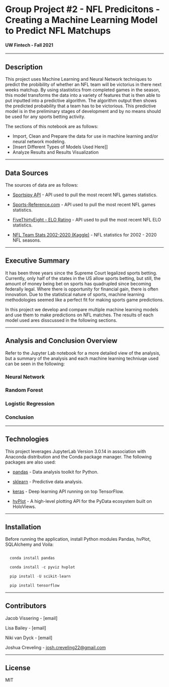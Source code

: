 # Group Project #2 - NFL Predicitons - Creating a Machine Learning Model to Predict NFL Matchups
#### UW Fintech - Fall 2021

---

## Description

This project uses Machine Learning and Neural Network techniques to predict the probibility of whether an NFL team will be victorius in there next weeks matchup.  By using stastistics from completed games in the season, this model transforms the data into a variety of features that is then able to put inputted into a predictive algorithm.  The algorithm output then shows the predicted probability that a team has to be victorious.  This predictive model is in the preliminary stages of development and by no means should be used for any sports betting activity.  

The sections of this notebook are as follows: 

* Import, Clean and Prepare the data for use in machine learning and/or neural network modeling. 
* [Insert Different Types of Models Used Here]]
* Analyze Results and Results Visualization

---

## Data Sources

The sources of data are as follows:

* [Sportsipy API](https://sportsreference.readthedocs.io/en/stable/) - API used to pull the most recent NFL games statistics. 

* [Sports-Reference.com](https://www.pro-football-reference.com/) - API used to pull the most recent NFL games statistics.

* [FiveThirtyEight - ELO Rating](https://github.com/fivethirtyeight/nfl-elo-game) - API used to pull the most recent NFL ELO statistics. 

* [NFL Team Stats 2002-2020 (Kaggle)](https://www.kaggle.com/cviaxmiwnptr/nfl-team-stats-20022019-espn?select=nfl_team_stats_2002-2020.csv) - NFL statistics for 2002 - 2020 NFL seasons. 

---

 ## Executive Summary

It has been three years since the Supreme Court legalized sports betting. Currently, only half of the states in the US allow sports betting, but still, the amount of money being bet on sports has quadrupled since becoming federally legal. 
Where there is opportunity for financial gain, there is often innovation. Due to the statistical nature of sports, machine learning methodologies seemed like a perfect fit for making sports game predictions. 

In this project we develop and compare multiple machine learning models and use them to make predictions on NFL matches.  The results of each model used ares disscussed in the following sections.

---

## Analysis and Conclusion Overview

Refer to the Jupyter Lab notebook for a more detailed view of the analysis, but a summary of the analysis and each machine learning techniuqe used can be seen in the following: 

### Neural Network

### Random Forest

### Logistic Regression 

### Conclusion  

---

## Technologies

This project leverages JupyterLab Version 3.0.14 in association with Anaconda distribution and the Conda package manager.  The following packages are also used: 

* [pandas](https://github.com/pandas-dev/pandas) - Data analysis toolkit for Python.

* [sklearn](https://scikit-learn.org/stable/) - Predictive data analysis.

* [keras](https://keras.io/) - Deep learning API running on top TensorFlow.

* [hvPlot](https://github.com/holoviz/hvplot) - A high-level plotting API for the PyData ecosystem built on HoloViews.

---

## Installation

Before running the application, install Python modules Pandas, hvPlot, SQLAlchemy and Voila:

```python

  conda install pandas

  conda install -c pyviz hvplot

  pip install -U scikit-learn

  pip install tensorflow

```
 
---

## Contributors

Jacob Vissering - [email]

Lisa Bailey - [email]

Niki van Dyck - [email]

Joshua Creveling - josh.creveling22@gmail.com

---

## License

MIT
